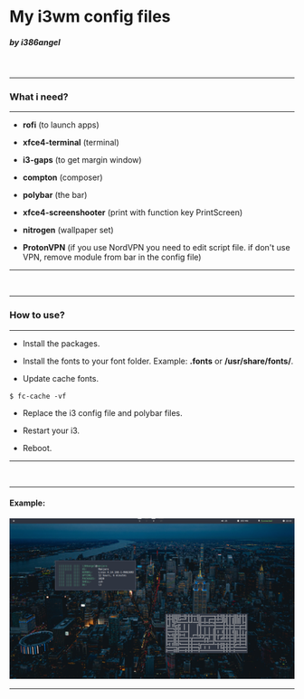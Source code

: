 # My i3wm config files
##### by i386angel

<br>

___

### What i need?

___

- **rofi** (to launch apps)

- **xfce4-terminal** (terminal)

- **i3-gaps** (to get margin window)

- **compton** (composer)

- **polybar** (the bar)

- **xfce4-screenshooter** (print with function key PrintScreen)

- **nitrogen** (wallpaper set)

- **ProtonVPN** (if you use NordVPN you need to edit script file. if don't use VPN, remove module from bar in the config file)

___

<br>

___

### How to use?

___

- Install the packages.

- Install the fonts to your font folder. Example: **.fonts** or **/usr/share/fonts/**.

- Update cache fonts. 

```shell
$ fc-cache -vf
```

- Replace the i3 config file and polybar files.

- Restart your i3.

- Reboot.

___

<br>

___

#### Example:
![](example.png)

___
